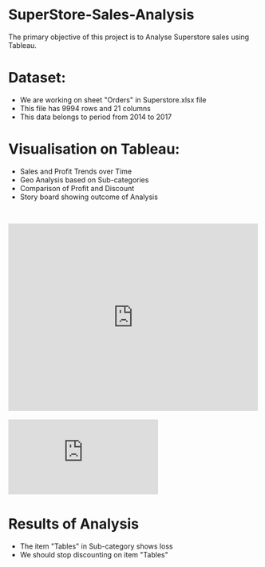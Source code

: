 # SuperStore-Sales-Analysis

The primary objective of this project is to Analyse Superstore sales using Tableau.

# Dataset:
* We are working on sheet "Orders" in Superstore.xlsx file
* This file has 9994 rows and 21 columns
* This data belongs to period from 2014 to 2017

# Visualisation on Tableau:
* Sales and Profit Trends over Time
* Geo Analysis based on Sub-categories
* Comparison of Profit and Discount
* Story board showing outcome of Analysis


<a href="https://github.com/sumeetcode88/SuperStore-Sales-Analysis/blob/f45cdf2ba08ebd9cd8df40185e26ea2920f66395/Profit%20over%20time.pdf" class="image fit"><img src="images/marr_pic.jpg" alt=""></a>

<embed src="https://github.com/sumeetcode88/SuperStore-Sales-Analysis/blob/8c8d8dd7dbd6b21ac195b1a54d211699155d6714/Salesstore%20-%20Story1.pdf" width="500" height="375">

![alt text](https://github.com/sumeetcode88/SuperStore-Sales-Analysis/blob/8c8d8dd7dbd6b21ac195b1a54d211699155d6714/Salesstore%20-%20Story1.pdf
 "Story Board")

# Results of Analysis
* The item "Tables" in Sub-category shows loss
* We should stop discounting on item "Tables"
